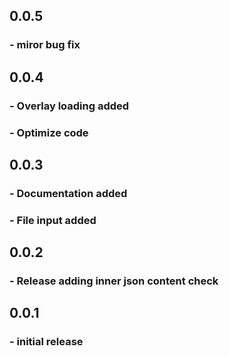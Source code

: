 ## 0.0.5

### - miror bug fix

## 0.0.4

### - Overlay loading added

### - Optimize code

## 0.0.3

### - Documentation added

### - File input added


## 0.0.2

### - Release adding inner json content check

## 0.0.1

### - initial release

